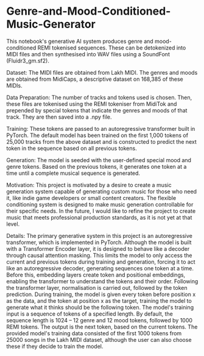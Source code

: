 # Genre-and-Mood-Conditioned-Music-Generator
This notebook's generative AI system produces genre and mood-conditioned REMI tokenised sequences. These can be detokenized into MIDI files and then synthesised into WAV files using a SoundFont (Fluidr3_gm.sf2). 

Dataset:
The MIDI files are obtained from Lakh MIDI.
The genres and moods are obtained from MidiCaps, a descriptive dataset on 168,385 of these MIDIs.

Data Preparation:
The number of tracks and tokens used is chosen.
Then, these files are tokenised using the REMI tokeniser from MidiTok and prepended by special tokens that indicate the genres and moods of that track. They are then saved into
a .npy file.

Training:
These tokens are passed to an autoregressive transformer built in PyTorch. The default model has been trained on the first 1,000 tokens of 25,000 tracks from the above dataset and is constructed to predict the next token in the sequence based on all previous tokens.

Generation:
The model is seeded with the user-defined special mood and genre tokens. Based on the
previous tokens, it generates one token at a time until a complete musical sequence is
generated.

Motivation:
This project is motivated by a desire to create a music generation system capable of generating custom music for those who need it, like indie game developers or small content creators. The flexible conditioning system is designed to make music generation controllable for their specific needs. In the future, I would like to refine the project to create music that meets professional production standards, as it is not yet at that level.

Details:
The primary generative system in this project is an autoregressive transformer, which is implemented in PyTorch. Although the model is built with a Transformer Encoder layer, it is designed to behave like a decoder through causal attention masking. This limits the model to only access the current and previous tokens during training and generation, forcing it to act like an autoregressive decoder, generating sequences one token at a time.
Before this, embedding layers create token and positional embeddings, enabling the transformer to understand the tokens and their order. Following the transformer layer, normalisation is carried out, followed by the token prediction.
During training, the model is given every token before position x as the data, and the token at position x as the target, training the model to generate what it thinks should be
the following token.
The model's training input is a sequence of tokens of a specified length. By default, the sequence length is 1024 – 12 genre and 12 mood tokens, followed by 1000 REMI tokens.
The output is the next token, based on the current tokens. The provided model's training data consisted of the first 1000 tokens from 25000 songs in the Lakh MIDI dataset, although the user can also choose these if they decide to train the model.
